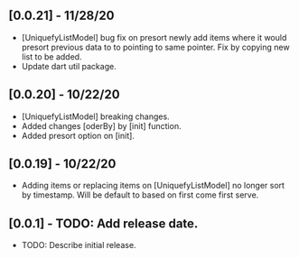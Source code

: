 ## [0.0.21] - 11/28/20

* [UniquefyListModel] bug fix on presort newly add items
where it would presort previous data to to pointing 
to same pointer. Fix by copying new list to be added.
* Update dart util package.

## [0.0.20] - 10/22/20

* [UniquefyListModel] breaking changes.
* Added changes [oderBy] by [init] function.
* Added presort option on [init].

## [0.0.19] - 10/22/20

* Adding items or replacing items on [UniquefyListModel]
no longer sort by timestamp. Will be default to based on
first come first serve.

## [0.0.1] - TODO: Add release date.

* TODO: Describe initial release.
